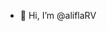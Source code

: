 - 👋 Hi, I’m @aliflaRV


<!---
aliflaRV/aliflaRV is a ✨ special ✨ repository because its `README.md` (this file) appears on your GitHub profile.
You can click the Preview link to take a look at your changes.
--->
